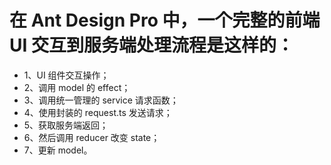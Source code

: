 # 在 Ant Design Pro 中，一个完整的前端 UI 交互到服务端处理流程是这样的：

- 1、UI 组件交互操作；
- 2、调用 model 的 effect；
- 3、调用统一管理的 service 请求函数；
- 4、使用封装的 request.ts 发送请求；
- 5、获取服务端返回；
- 6、然后调用 reducer 改变 state；
- 7、更新 model。
